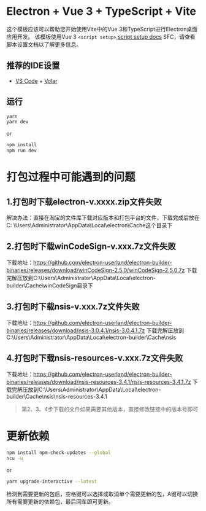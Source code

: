 # Electron + Vue 3 + TypeScript + Vite

这个模板应该可以帮助您开始使用Vite中的Vue 3和TypeScript进行Electron桌面应用开发。
该模板使用Vue 3 `<script setup>`,[script setup docs](https://v3.vuejs.org/api/sfc-script-setup.html#sfc-script-setup)
SFC，请查看脚本设置文档以了解更多信息。

## 推荐的IDE设置

- [VS Code](https://code.visualstudio.com/) + [Volar](https://marketplace.visualstudio.com/items?itemName=Vue.volar)

## 运行

```bash
yarn
yarn dev
```

or
```bash
npm install
npm run dev
```

# 打包过程中可能遇到的问题

## 1.打包时下载electron-v.xxxx.zip文件失败

解决办法：直接在淘宝的文件库下载对应版本和打包平台的文件，下载完成后放在C:
\Users\Administrator\AppData\Local\electron\Cache这个目录下

## 2.打包时下载winCodeSign-v.xxx.7z文件失败

下载地址：https://github.com/electron-userland/electron-builder-binaries/releases/download/winCodeSign-2.5.0/winCodeSign-2.5.0.7z
下载完解压放到C:\Users\Administrator\AppData\Local\electron-builder\Cache\winCodeSign目录下

## 3.打包时下载nsis-v.xxx.7z文件失败

下载地址：https://github.com/electron-userland/electron-builder-binaries/releases/download/nsis-3.0.4.1/nsis-3.0.4.1.7z
下载完解压放到C:\Users\Administrator\AppData\Local\electron-builder\Cache\nsis

## 4.打包时下载nsis-resources-v.xxx.7z文件失败

下载地址：https://github.com/electron-userland/electron-builder-binaries/releases/download/nsis-resources-3.4.1/nsis-resources-3.4.1.7z
下载完解压放到C:\Users\Administrator\AppData\Local\electron-builder\Cache\nsis\nsis-resources-3.4.1

> 第2、3、4步下载的文件如果需要其他版本，直接修改链接中的版本号即可

# 更新依赖

```bash
npm install npm-check-updates --global
ncu -u
```

or

```bash
yarn upgrade-interactive --latest
```

检测到需要更新的包后，空格键可以选择或取消单个需要更新的包，A键可以切换所有需要更新的依赖包，最后回车即可更新。